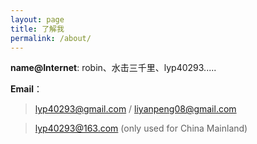 ```yaml
---
layout: page
title: 了解我
permalink: /about/
---
```


**name@Internet**: robin、水击三千里、lyp40293.....

**Email**：
 
> lyp40293@gmail.com / liyanpeng08@gmail.com

> lyp40293@163.com (only used for China Mainland)
